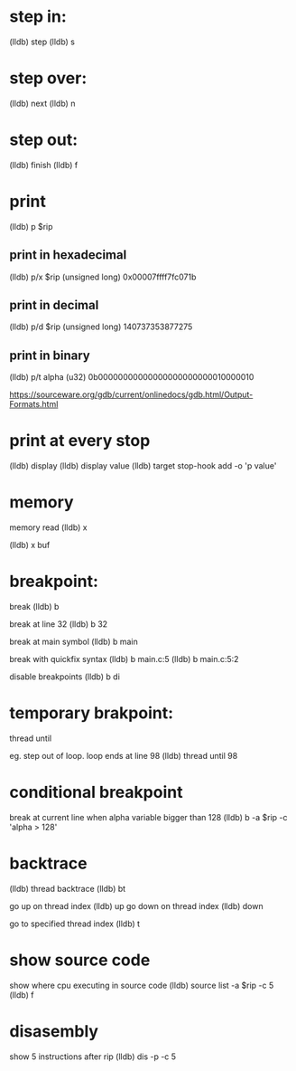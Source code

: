 # step in:
(lldb) step
(lldb) s

# step over:
(lldb) next
(lldb) n

# step out:
(lldb) finish
(lldb) f

# print
(lldb) p $rip

## print in hexadecimal
(lldb) p/x $rip
(unsigned long) 0x00007ffff7fc071b

## print in decimal
(lldb) p/d $rip
(unsigned long) 140737353877275

## print in binary
(lldb) p/t alpha
(u32) 0b00000000000000000000000010000010

https://sourceware.org/gdb/current/onlinedocs/gdb.html/Output-Formats.html

# print at every stop
(lldb) display <exp>
(lldb) display value
(lldb) target stop-hook add -o 'p value'

# memory
memory read
(lldb) x

(lldb) x buf

# breakpoint:
break
(lldb) b

break at line 32
(lldb) b 32 

break at main symbol
(lldb) b main

break with quickfix syntax
(lldb) b main.c:5
(lldb) b main.c:5:2

disable breakpoints
(lldb) b di

# temporary brakpoint:
thread until <line>

eg. step out of loop. loop ends at line 98
(lldb) thread until 98

# conditional breakpoint
break at current line when alpha variable bigger than 128
(lldb) b -a $rip -c 'alpha > 128'

# backtrace
(lldb) thread backtrace
(lldb) bt

go up on thread index
(lldb) up
go down on thread index
(lldb) down

go to specified thread index
(lldb) t <index>

# show source code
show where cpu executing in source code
(lldb) source list -a $rip -c 5
(lldb) f

# disasembly
show 5 instructions after rip
(lldb) dis -p -c 5
